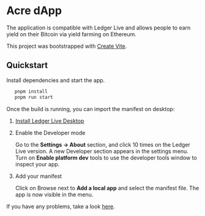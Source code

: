 # Acre dApp

The application is compatible with Ledger Live and allows people to earn yield on their Bitcoin via yield farming on Ethereum.

This project was bootstrapped with [Create Vite](https://github.com/vitejs/vite/tree/main/packages/create-vite).

## Quickstart

Install dependencies and start the app.

 ```bash
    pnpm install
    pnpm run start
```

Once the build is running, you can import the manifest on desktop:

1. [Install Ledger Live Desktop](https://www.ledger.com/ledger-live)
2. Enable the Developer mode

    Go to the **Settings -> About** section, and click 10 times on the Ledger Live version. A new Developer section appears in the settings menu. Turn on **Enable platform dev** tools to use the developer tools window to inspect your app.
3. Add your manifest

    Click on Browse next to **Add a local app** and select the manifest file. The app is now visible in the menu.

If you have any problems, take a look [here](https://developers.ledger.com/APIs/wallet-api/examples/use-live-app/import).
